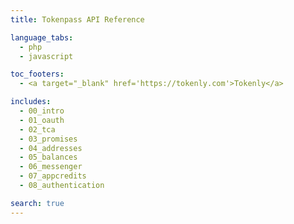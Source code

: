 ```yaml
---
title: Tokenpass API Reference

language_tabs:
  - php
  - javascript

toc_footers:
  - <a target="_blank" href='https://tokenly.com'>Tokenly</a>

includes:
  - 00_intro
  - 01_oauth
  - 02_tca
  - 03_promises
  - 04_addresses
  - 05_balances
  - 06_messenger
  - 07_appcredits
  - 08_authentication

search: true
---
```

